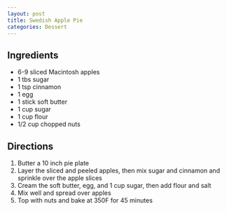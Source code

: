 ```yaml
---
layout: post
title: Swedish Apple Pie
categories: Dessert
---
```


## Ingredients 

- 6-9 sliced Macintosh apples
- 1 tbs sugar
- 1 tsp cinnamon
- 1 egg
- 1 stick soft butter
- 1 cup sugar
- 1 cup flour
- 1/2 cup chopped nuts

## Directions

1. Butter a 10 inch pie plate
2. Layer the sliced and peeled apples, then mix sugar and cinnamon and sprinkle over the apple slices
3. Cream the soft butter, egg, and 1 cup sugar, then add flour and salt
4. Mix well and spread over apples
5. Top with nuts and bake at 350F for 45 minutes
